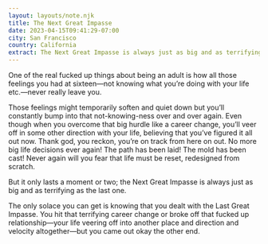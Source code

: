 ```yaml
---
layout: layouts/note.njk
title: The Next Great Impasse
date: 2023-04-15T09:41:29-07:00
city: San Francisco
country: California
extract: The Next Great Impasse is always just as big and as terrifying as the last one.
---
```


One of the real fucked up things about being an adult is how all those feelings you had at sixteen—not knowing what you’re doing with your life etc.—never really leave you.

Those feelings might temporarily soften and quiet down but you’ll constantly bump into that not-knowing-ness over and over again. Even though when you overcome that big hurdle like a career change, you’ll veer off in some other direction with your life, believing that you’ve figured it all out now. Thank god, you reckon, you’re on track from here on out. No more big life decisions ever again! The path has been laid! The mold has been cast! Never again will you fear that life must be reset, redesigned from scratch.

But it only lasts a moment or two; the Next Great Impasse is always just as big and as terrifying as the last one.

The only solace you can get is knowing that you dealt with the Last Great Impasse. You hit that terrifying career change or broke off that fucked up relationship—your life veering off into another place and direction and velocity altogether—but you came out okay the other end.
